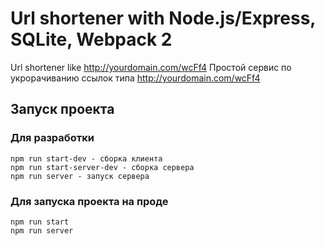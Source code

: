 # Url shortener with Node.js/Express, SQLite, Webpack 2

Url shortener like http://yourdomain.com/wcFf4
Простой сервис по укрорачиванию ссылок типа http://yourdomain.com/wcFf4

## Запуск проекта

### Для разработки
```
npm run start-dev - сборка клиента
npm run start-server-dev - сборка сервера
npm run server - запуск сервера
```
### Для запуска проекта на проде
```
npm run start
npm run server
```